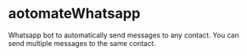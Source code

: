 # aotomateWhatsapp
Whatsapp bot to automatically send messages to any contact. You can send multiple messages to the same contact.
